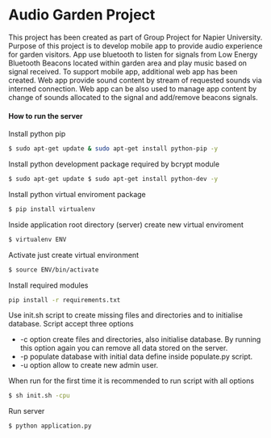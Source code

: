 # Audio Garden Project
This project has been created as part of Group Project for Napier University.
Purpose of this project is to develop mobile app to provide audio experience for garden visitors. App use bluetooth to listen for signals from Low Energy Bluetooth Beacons
located within garden area and play music based on signal received. To support mobile app, additional web app has been created. Web app provide sound content by stream of
requested sounds via interned connection. Web app can be also used to manage app content by change of sounds allocated to the signal and add/remove beacons signals.

#### How to run the server
Install python pip
```sh
$ sudo apt-get update & sudo apt-get install python-pip -y
```
Install python development package required by bcrypt module
```sh
$ sudo apt-get update $ sudo apt-get install python-dev -y
```
Install python virtual enviroment package
```sh
$ pip install virtualenv
```
Inside application root directory (server) create new virtual enviroment
```sh
$ virtualenv ENV
```
Activate just create virtual environment
```sh
$ source ENV/bin/activate
```
Install required modules
```sh
pip install -r requirements.txt
```
Use init.sh script to create missing files and directories and to initialise database. Script accept three options
  - -c option create files and directories, also initialise database. By running this option again you can remove all data stored on the server.
  - -p populate database with initial data define inside populate.py script.
  - -u option allow to create new admin user.

  When run for the first time it is recommended to run script with all options
```sh
$ sh init.sh -cpu
```
Run server
```sh
$ python application.py
```
